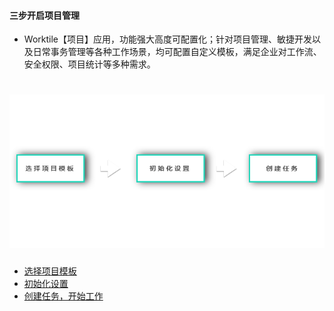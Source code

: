 #### 三步开启项目管理

* Worktile【项目】应用，功能强大高度可配置化；针对项目管理、敏捷开发以及日常事务管理等各种工作场景，均可配置自定义模板，满足企业对工作流、安全权限、项目统计等多种需求。

# ![](/assets/三步项目管理.png)

* [选择项目模板](/ru-men-zhi-nan/xiang-mu-guan-li/san-bu-kai-qi-xiang-mu-guan-li/xuan-ze-xiang-mu-mo-ban.md)
* [初始化设置](/ru-men-zhi-nan/xiang-mu-guan-li/san-bu-kai-qi-xiang-mu-guan-li/chu-shi-hua-she-zhi.md)
* [创建任务，开始工作](/ru-men-zhi-nan/xiang-mu-guan-li/san-bu-kai-qi-xiang-mu-guan-li/chuang-jian-ren-wu-ff0c-kai-shi-gong-zuo.md)
